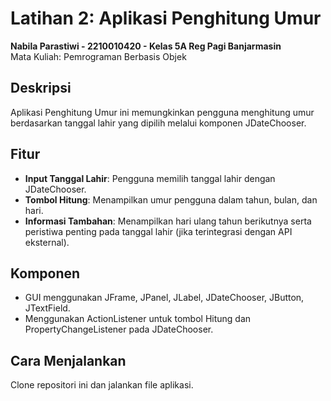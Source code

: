 # Latihan 2: Aplikasi Penghitung Umur

**Nabila Parastiwi - 2210010420 - Kelas 5A Reg Pagi Banjarmasin**  
Mata Kuliah: Pemrograman Berbasis Objek

## Deskripsi

Aplikasi Penghitung Umur ini memungkinkan pengguna menghitung umur berdasarkan tanggal lahir yang dipilih melalui komponen JDateChooser.

## Fitur

- **Input Tanggal Lahir**: Pengguna memilih tanggal lahir dengan JDateChooser.
- **Tombol Hitung**: Menampilkan umur pengguna dalam tahun, bulan, dan hari.
- **Informasi Tambahan**: Menampilkan hari ulang tahun berikutnya serta peristiwa penting pada tanggal lahir (jika terintegrasi dengan API eksternal).

## Komponen

- GUI menggunakan JFrame, JPanel, JLabel, JDateChooser, JButton, JTextField.
- Menggunakan ActionListener untuk tombol Hitung dan PropertyChangeListener pada JDateChooser.

## Cara Menjalankan

Clone repositori ini dan jalankan file aplikasi.
